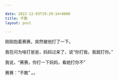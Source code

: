 ```yaml
---

date: 2022-12-03T19:29:14+0800
title: 不敢
layout: post

---
```


刚刚抱着赛赛，突然被他打了一下。

我在问为啥打爸爸，妈妈过来了，说“你打我，我就打你。”

我说，“赛赛，你打一下妈妈，看她打你不”

赛赛：“不敢” 。。
